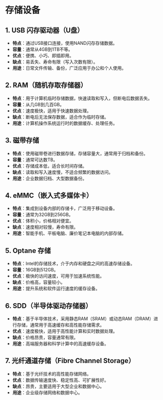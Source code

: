# 存储设备

## 1. **USB 闪存驱动器（U盘）**

- **特点**：通过USB接口连接，使用NAND闪存存储数据。
- **容量**：通常从4GB到1TB不等。
- **优点**：便携、小巧、即插即用。
- **缺点**：易丢失、寿命有限（写入次数有限）。
- **用途**：日常文件传输、备份，广泛应用于办公和个人使用。

## 2. **RAM（随机存取存储器）**

- **特点**：用于计算机临时存储数据，快速读取和写入，但断电后数据丢失。
- **容量**：从几GB到几百GB。
- **优点**：速度极快，适用于快速数据处理。
- **缺点**：断电后无法保存数据，适合作为临时存储。
- **用途**：计算机操作系统运行时的数据缓存、处理任务。

## 3. **磁带存储**

- **特点**：使用磁带卷进行数据存储，存储容量大，通常用于归档和备份。
- **容量**：通常可达数TB。
- **优点**：存储成本低，适合长时间存储。
- **缺点**：读取和写入速度慢，不适合频繁的数据访问。
- **用途**：企业数据归档、大型数据备份。

## 4. **eMMC（嵌入式多媒体卡）**

- **特点**：集成到设备内部的存储卡，广泛用于移动设备。
- **容量**：通常为32GB到256GB。
- **优点**：体积小，价格相对便宜。
- **缺点**：速度相对较慢，寿命有限。
- **用途**：智能手机、平板电脑、廉价笔记本电脑的内部存储。

## 5. **Optane 存储**

- **特点**：Intel的存储技术，介于内存和硬盘之间的高速存储设备。
- **容量**：16GB到512GB。
- **优点**：极快的访问速度，可用于加速系统性能。
- **缺点**：价格高，容量较小。
- **用途**：提升系统和软件运行速度的缓存设备。

## 6. **SDD（半导体驱动存储器）**

- **特点**：基于半导体技术，采用静态RAM（SRAM）或动态RAM（DRAM）进行存储，通常用于高速缓存和高性能存储需求。
- **优点**：速度极快，适用于高性能计算和实时数据处理。
- **缺点**：价格昂贵，容量通常有限。
- **用途**：高端服务器和科学计算中的高速缓存设备。

## 7. **光纤通道存储（Fibre Channel Storage）**

- **特点**：基于光纤技术的高性能存储网络。
- **优点**：数据传输速度快、稳定性高、可扩展性好。
- **缺点**：昂贵，主要适用于大型企业和数据中心。
- **用途**：企业级存储网络和数据中心。

